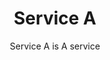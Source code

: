 ---
title: Service A
subtitle: Service A is A service
description: This service is A 
image: https://bulma.io/images/placeholders/128x128.png
type: service_a
url: "/doc/service_a/overview/"
path: "service_a"
weight: 10
---